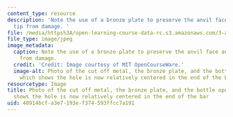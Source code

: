 ```yaml
---
content_type: resource
description: 'Note the use of a bronze plate to preserve the anvil face and punch
  tip from damage. '
file: /media/https%3A/open-learning-course-data-rc.s3.amazonaws.com/3-a04-modern-blacksmithing-and-physical-metallurgy-fall-2008/40914bcfa3e7193ef374593ffcc7a191_080.jpg
file_type: image/jpeg
image_metadata:
  caption: Note the use of a bronze plate to preserve the anvil face and punch tip
    from damage.
  credit: 'Credit: Image courtesy of MIT OpenCourseWare.'
  image-alt: Photo of the cut off metal, the bronze plate, and the bottle opener,
    which shows the hole is now relatively centered in the end of the bar.
resourcetype: Image
title: Photo of the cut off metal, the bronze plate, and the bottle opener, which
  shows the hole is now relatively centered in the end of the bar
uid: 40914bcf-a3e7-193e-f374-593ffcc7a191
---
```

